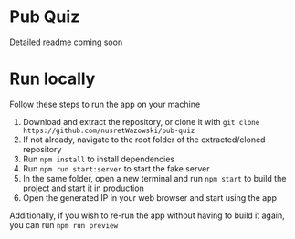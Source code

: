 # Pub Quiz

Detailed readme coming soon

# Run locally

Follow these steps to run the app on your machine

1. Download and extract the repository, or clone it with `git clone https://github.com/nusretWazowski/pub-quiz`
2. If not already, navigate to the root folder of the extracted/cloned repository
3. Run `npm install` to install dependencies
4. Run `npm run start:server` to start the fake server
5. In the same folder, open a new terminal and run `npm start` to build the project and start it in production
6. Open the generated IP in your web browser and start using the app

Additionally, if you wish to re-run the app without having to build it again, you can run `npm run preview`